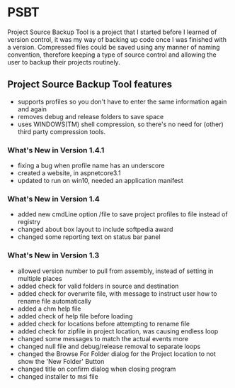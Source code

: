 # PSBT
Project Source Backup Tool is a project that I started before I learned of version control, it was my way of backing up code once I was finished with a version.  Compressed files could be saved using any manner of naming convention, therefore keeping a type of source control and allowing the user to backup their projects routinely.

## Project Source Backup Tool features

- supports profiles so you don't have to enter the same information again and again
- removes debug and release folders to save space
- uses WINDOWS(TM) shell compression, so there's no need for (other) third party compression tools.

### What's New in Version 1.4.1
 - fixing a bug when profile name has an underscore
 - created a website, in aspnetcore3.1
 - updated to run on win10, needed an application manifest

### What's New in Version 1.4

- added new cmdLine option /file to save project profiles to file instead of registry
- changed about box layout to include softpedia award
- changed some reporting text on status bar panel

### What's New in Version 1.3

- allowed version number to pull from assembly, instead of setting in multiple places 
- added check for valid folders in source and destination 
- added check for overwrite file, with message to instruct user how to rename file automatically 
- added a chm help file 
- added check of help file before loading 
- added check for locations before attempting to rename file 
- added check for zipfile in project location, was causing endless loop 
- changed some messages to match the actual events more 
- changed null file and debug/release removal to separate loops 
- changed the Browse For Folder dialog for the Project location to not show the 'New Folder' Button 
- changed title on confirm dialog when closing program 
- changed installer to msi file 
